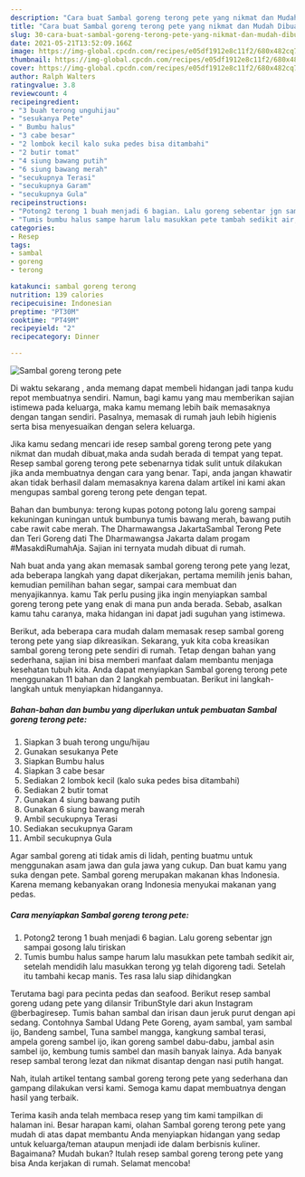 ```yaml
---
description: "Cara buat Sambal goreng terong pete yang nikmat dan Mudah Dibuat"
title: "Cara buat Sambal goreng terong pete yang nikmat dan Mudah Dibuat"
slug: 30-cara-buat-sambal-goreng-terong-pete-yang-nikmat-dan-mudah-dibuat
date: 2021-05-21T13:52:09.166Z
image: https://img-global.cpcdn.com/recipes/e05df1912e8c11f2/680x482cq70/sambal-goreng-terong-pete-foto-resep-utama.jpg
thumbnail: https://img-global.cpcdn.com/recipes/e05df1912e8c11f2/680x482cq70/sambal-goreng-terong-pete-foto-resep-utama.jpg
cover: https://img-global.cpcdn.com/recipes/e05df1912e8c11f2/680x482cq70/sambal-goreng-terong-pete-foto-resep-utama.jpg
author: Ralph Walters
ratingvalue: 3.8
reviewcount: 4
recipeingredient:
- "3 buah terong unguhijau"
- "sesukanya Pete"
- " Bumbu halus"
- "3 cabe besar"
- "2 lombok kecil kalo suka pedes bisa ditambahi"
- "2 butir tomat"
- "4 siung bawang putih"
- "6 siung bawang merah"
- "secukupnya Terasi"
- "secukupnya Garam"
- "secukupnya Gula"
recipeinstructions:
- "Potong2 terong 1 buah menjadi 6 bagian. Lalu goreng sebentar jgn sampai gosong lalu tiriskan"
- "Tumis bumbu halus sampe harum lalu masukkan pete tambah sedikit air, setelah mendidih lalu masukkan terong yg telah digoreng tadi. Setelah itu tambahi kecap manis. Tes rasa lalu siap dihidangkan"
categories:
- Resep
tags:
- sambal
- goreng
- terong

katakunci: sambal goreng terong 
nutrition: 139 calories
recipecuisine: Indonesian
preptime: "PT30M"
cooktime: "PT49M"
recipeyield: "2"
recipecategory: Dinner

---
```



![Sambal goreng terong pete](https://img-global.cpcdn.com/recipes/e05df1912e8c11f2/680x482cq70/sambal-goreng-terong-pete-foto-resep-utama.jpg)

Di waktu  sekarang , anda memang dapat membeli hidangan jadi tanpa kudu repot membuatnya sendiri. Namun, bagi kamu yang mau memberikan sajian istimewa pada keluarga, maka kamu memang lebih baik memasaknya dengan tangan sendiri. Pasalnya, memasak di rumah jauh lebih higienis serta bisa menyesuaikan dengan selera keluarga.

Jika kamu sedang mencari ide resep sambal goreng terong pete yang nikmat dan mudah dibuat,maka anda sudah berada di tempat yang tepat. Resep sambal goreng terong pete  sebenarnya tidak sulit untuk dilakukan jika anda membuatnya dengan cara yang benar. Tapi, anda jangan khawatir akan tidak berhasil dalam memasaknya 
karena dalam artikel ini kami akan mengupas sambal goreng terong pete dengan tepat.  

Bahan dan bumbunya: terong kupas potong potong lalu goreng sampai kekuningan kuningan untuk bumbunya tumis bawang merah, bawang putih cabe rawit cabe merah. The Dharmawangsa JakartaSambal Terong Pete dan Teri Goreng dati The Dharmawangsa Jakarta dalam progam #MasakdiRumahAja. Sajian ini ternyata mudah dibuat di rumah.

Nah buat anda yang akan memasak sambal goreng terong pete yang lezat, ada beberapa langkah yang dapat dikerjakan, pertama memilih jenis bahan, kemudian pemilihan bahan segar, sampai cara membuat dan menyajikannya. kamu Tak perlu pusing jika ingin menyiapkan sambal goreng terong pete yang enak di mana pun anda berada. Sebab, asalkan kamu  tahu caranya, maka hidangan ini dapat jadi suguhan yang istimewa.

Berikut, ada beberapa cara mudah dalam memasak resep sambal goreng terong pete yang siap dikreasikan. Sekarang, yuk kita coba kreasikan sambal goreng terong pete sendiri di rumah. Tetap dengan bahan yang sederhana, sajian ini bisa memberi manfaat dalam membantu menjaga kesehatan tubuh kita. Anda dapat menyiapkan Sambal goreng terong pete menggunakan 11 bahan dan 2 langkah pembuatan. Berikut ini langkah-langkah untuk menyiapkan hidangannya.

<!--inarticleads1-->

##### Bahan-bahan dan bumbu yang diperlukan untuk pembuatan Sambal goreng terong pete:

1. Siapkan 3 buah terong ungu/hijau
1. Gunakan sesukanya Pete
1. Siapkan  Bumbu halus
1. Siapkan 3 cabe besar
1. Sediakan 2 lombok kecil (kalo suka pedes bisa ditambahi)
1. Sediakan 2 butir tomat
1. Gunakan 4 siung bawang putih
1. Gunakan 6 siung bawang merah
1. Ambil secukupnya Terasi
1. Sediakan secukupnya Garam
1. Ambil secukupnya Gula


Agar sambal goreng ati tidak amis di lidah, penting buatmu untuk menggunakan asam jawa dan gula jawa yang cukup. Dan buat kamu yang suka dengan pete. Sambal goreng merupakan makanan khas Indonesia. Karena memang kebanyakan orang Indonesia menyukai makanan yang pedas. 

<!--inarticleads2-->

##### Cara menyiapkan Sambal goreng terong pete:

1. Potong2 terong 1 buah menjadi 6 bagian. Lalu goreng sebentar jgn sampai gosong lalu tiriskan
1. Tumis bumbu halus sampe harum lalu masukkan pete tambah sedikit air, setelah mendidih lalu masukkan terong yg telah digoreng tadi. Setelah itu tambahi kecap manis. Tes rasa lalu siap dihidangkan


Terutama bagi para pecinta pedas dan seafood. Berikut resep sambal goreng udang pete yang dilansir TribunStyle dari akun Instagram @berbagiresep. Tumis bahan sambal dan irisan daun jeruk purut dengan api sedang. Contohnya Sambal Udang Pete Goreng, ayam sambal, yam sambal ijo, Bandeng sambel, Tuna sambel mangga, kangkung sambal terasi, ampela goreng sambel ijo, ikan goreng sambel dabu-dabu, jambal asin sambel ijo, kembung tumis sambel dan masih banyak lainya. Ada banyak resep sambal terong lezat dan nikmat disantap dengan nasi putih hangat. 

Nah, itulah artikel tentang  sambal goreng terong pete  yang sederhana dan gampang dilakukan versi kami. Semoga kamu dapat membuatnya dengan hasil yang terbaik. 

Terima kasih anda telah membaca resep yang tim kami tampilkan di halaman ini. Besar harapan kami, olahan  Sambal goreng terong pete yang mudah di atas dapat membantu Anda menyiapkan hidangan yang sedap untuk keluarga/teman ataupun menjadi ide dalam berbisnis kuliner. Bagaimana? Mudah bukan? Itulah resep sambal goreng terong pete yang bisa Anda kerjakan di rumah. Selamat mencoba!

